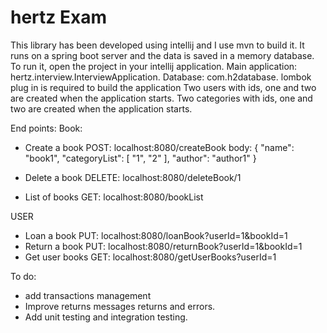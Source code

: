 # hertz Exam

This library has been developed using intellij and I use mvn to build it.
It runs on a spring boot server and the data is saved in a memory database. 
To run it, open the project in your intellij application.
Main application: hertz.interview.InterviewApplication.
Database: com.h2database.
lombok plug in is required to build the application
Two users with ids, one and two are created when the application starts.
Two categories with ids, one and two are created when the application starts.

End points:
Book:
- Create a book
    POST: localhost:8080/createBook
      body:   {
            "name": "book1",
            "categoryList": [
            "1",
            "2"
            ],
                "author": "author1"
            }
- Delete a book
      DELETE: localhost:8080/deleteBook/1

- List of books
      GET: localhost:8080/bookList

USER
- Loan a book
       PUT: localhost:8080/loanBook?userId=1&bookId=1
- Return a book
       PUT: localhost:8080/returnBook?userId=1&bookId=1
- Get user books
       GET: localhost:8080/getUserBooks?userId=1

To do: 
- add transactions management
- Improve returns messages returns and errors.
- Add unit testing and integration testing.
